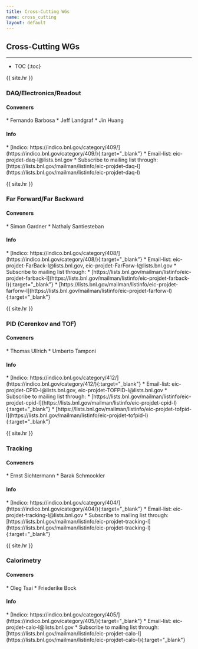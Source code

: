 ```yaml
---
title: Cross-Cutting WGs
name: cross_cutting
layout: default
---
```


<h2>Cross-Cutting WGs</h2>

---

* TOC
{:toc}

{{ site.hr }}

### DAQ/Electronics/Readout
<a id="daq"></a>
<h4>Conveners</h4>
* Fernando Barbosa <barbosa@jlab.org>
* Jeff Landgraf <jml@bnl.gov>
* Jin Huang <jhuang@bnl.gov>

<h4>Info</h4>
* [Indico: https://indico.bnl.gov/category/409/](https://indico.bnl.gov/category/409/){:target="_blank"}
* Email-list: eic-projdet-daq-l@lists.bnl.gov 
* Subscribe to mailing list through: [https://lists.bnl.gov/mailman/listinfo/eic-projdet-daq-l](https://lists.bnl.gov/mailman/listinfo/eic-projdet-daq-l)


{{ site.hr }}

### Far Forward/Far Backward
<a id="fffb"></a>
<h4>Conveners</h4>
* Simon Gardner <simon.gardner@glasgow.ac.uk>
* Nathaly Santiesteban <nathaly.santiesteban@unh.edu>

<h4>Info</h4>
* [Indico: https://indico.bnl.gov/category/408/](https://indico.bnl.gov/category/408/){:target="_blank"}
* Email-list: eic-projdet-FarBack-l@lists.bnl.gov, eic-projdet-FarForw-l@lists.bnl.gov
* Subscribe to mailing list through:
   * [https://lists.bnl.gov/mailman/listinfo/eic-projdet-farback-l](https://lists.bnl.gov/mailman/listinfo/eic-projdet-farback-l){:target="_blank"}
   * [https://lists.bnl.gov/mailman/listinfo/eic-projdet-farforw-l](https://lists.bnl.gov/mailman/listinfo/eic-projdet-farforw-l){:target="_blank"}

{{ site.hr }}

### PID (Cerenkov and TOF)
<a id="pid"></a>
<h4>Conveners</h4>
* Thomas Ullrich <thomas.ullrich@bnl.gov>
* Umberto Tamponi <tamponi@to.infn.it>

<h4>Info</h4>
* [Indico: https://indico.bnl.gov/category/412/](https://indico.bnl.gov/category/412/){:target="_blank"}
* Email-list: eic-projdet-CPID-l@lists.bnl.gov, eic-projdet-TOFPID-l@lists.bnl.gov
* Subscribe to mailing list through:
   * [https://lists.bnl.gov/mailman/listinfo/eic-projdet-cpid-l](https://lists.bnl.gov/mailman/listinfo/eic-projdet-cpid-l){:target="_blank"}
   * [https://lists.bnl.gov/mailman/listinfo/eic-projdet-tofpid-l](https://lists.bnl.gov/mailman/listinfo/eic-projdet-tofpid-l){:target="_blank"}

{{ site.hr }}

### Tracking
<a id="tracking"></a>
<h4>Conveners</h4>
* Ernst Sichtermann <epsichtermann@lbl.gov>
* Barak Schmookler <barak.schmookler@ucr.edu>

<h4>Info</h4>
* [Indico: https://indico.bnl.gov/category/404/](https://indico.bnl.gov/category/404/){:target="_blank"}
* Email-list: eic-projdet-tracking-l@lists.bnl.gov 
* Subscribe to mailing list through: [https://lists.bnl.gov/mailman/listinfo/eic-projdet-tracking-l](https://lists.bnl.gov/mailman/listinfo/eic-projdet-tracking-l){:target="_blank"}

{{ site.hr }}

### Calorimetry
<a id="calorimetry"></a>
<h4>Conveners</h4>
* Oleg Tsai <tsai@physics.ucla.edu>
* Friederike Bock <friederike.bock@cern.ch>

<h4>Info</h4>
* [Indico: https://indico.bnl.gov/category/405/](https://indico.bnl.gov/category/405/){:target="_blank"}
* Email-list: eic-projdet-calo-l@lists.bnl.gov
* Subscribe to mailing list through: [https://lists.bnl.gov/mailman/listinfo/eic-projdet-calo-l](https://lists.bnl.gov/mailman/listinfo/eic-projdet-calo-l){:target="_blank"}
